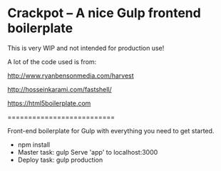 Crackpot – A nice Gulp frontend boilerplate
==========================

This is very WIP and not intended for production use!


A lot of the code used is from:

http://www.ryanbensonmedia.com/harvest

http://hosseinkarami.com/fastshell/

https://html5boilerplate.com



==========================

Front-end boilerplate for Gulp with everything you need to get started.

* npm install
* Master task: gulp
    Serve 'app' to localhost:3000
* Deploy task: gulp production



